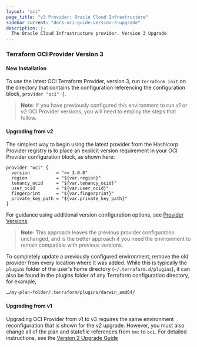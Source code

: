 ```yaml
---
layout: "oci"
page_title: "v3 Provider: Oracle Cloud Infrastructure"
sidebar_current: "docs-oci-guide-version-3-upgrade"
description: |-
  The Oracle Cloud Infrastructure provider. Version 3 Upgrade
---
```

### Terraform OCI Provider Version 3

#### New Installation

To use the latest OCI Terraform Provider, version 3, run `terraform init` on the directory that contains the configuration referencing the configuration block, 
`provider "oci" {`.

> **Note**: If you have previously configured this environment to run v1 or v2 OCI Provider versions, you will need to 
employ the steps that follow.


#### Upgrading from v2 

The simplest way to begin using the latest provider from the Hashicorp Provider registry is to place an explicit version requirement in your OCI Provider configuration block, as shown here:

```hcl
provider "oci" {
  version          = ">= 3.0.0"
  region           = "${var.region}"
  tenancy_ocid     = "${var.tenancy_ocid}"
  user_ocid        = "${var.user_ocid}"
  fingerprint      = "${var.fingerprint}"
  private_key_path = "${var.private_key_path}"
}
```

For guidance using additional version configuration options, see [Provider Versions](https://www.terraform.io/docs/configuration/providers.html#provider-versions). 

> **Note**: This approach leaves the previous provider configuration unchanged, and is the better approach if you need the environment to remain compatible with previous versions.

To completely update a previously configured environment, remove the old provider from every location where it was added. While this is typically the `plugins` folder of the user's home directory (`~/.terraform.d/plugins`), it can also be found in the plugins folder of any Terraform configuration directory, for example, 
 
```txt
…/my-plan-folder/.terraform/plugins/darwin_amd64/
```


#### Upgrading from v1

Upgrading OCI Provider from v1 to v3 requires the same environment reconfiguration that is shown for the v2 upgrade. However, you must also change all of the plan and statefile references from `bmc` to `oci`. For detailed instructions, see the [Version 2 Upgrade Guide](https://www.terraform.io/docs/providers/oci/guides/version-2-upgrade.html)
